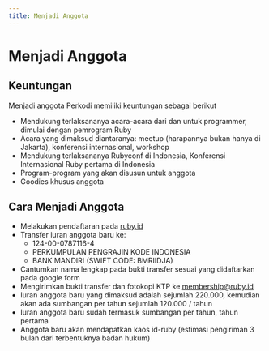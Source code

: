 ```yaml
---
title: Menjadi Anggota
---
```


# Menjadi Anggota

## Keuntungan
Menjadi anggota Perkodi memiliki keuntungan sebagai berikut

* Mendukung terlaksananya acara-acara dari dan untuk programmer, dimulai dengan pemrogram Ruby
* Acara yang dimaksud diantaranya: meetup (harapannya bukan hanya di Jakarta), konferensi internasional, workshop
* Mendukung terlaksananya Rubyconf di Indonesia, Konferensi Internasional Ruby pertama di Indonesia
* Program-program yang akan disusun untuk anggota
* Goodies khusus anggota

## Cara Menjadi Anggota
* Melakukan pendaftaran pada [ruby.id](http://ruby.id/daftar)
* Transfer iuran anggota baru ke:
  * 124-00-0787116-4
  * PERKUMPULAN PENGRAJIN KODE INDONESIA
  * BANK MANDIRI (SWIFT CODE: BMRIIDJA)
* Cantumkan nama lengkap pada bukti transfer sesuai yang didaftarkan pada google form
* Mengirimkan bukti transfer dan fotokopi KTP ke membership@ruby.id
* Iuran anggota baru yang dimaksud adalah sejumlah 220.000, kemudian akan ada sumbangan per tahun sejumlah 120.000 / tahun
* Iuran anggota baru sudah termasuk sumbangan per tahun, tahun pertama
* Anggota baru akan mendapatkan kaos id-ruby (estimasi pengiriman 3 bulan dari terbentuknya badan hukum)

